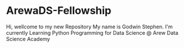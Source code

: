 # ArewaDS-Fellowship
Hi, wellcome to my new Repository
My name is Godwin Stephen.
I'm currently Learning Python Programming for Data Science @ Arew Data Science Academy
